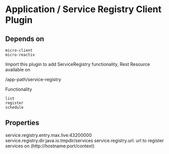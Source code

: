 # Application / Service Registry Client Plugin

## Depends on

    micro-client
    micro-reactiv

Import this plugin to add ServiceRegistry functionality, Rest Resource available on

/app-path/service-registry

Functionality

    list
    register
    schedule
    

## Properties

service.registry.entry.max.live:43200000
service.registry.dir:java.io.tmpdir/services
service.registry.url: url to register services on (http://hostname:port/context)
